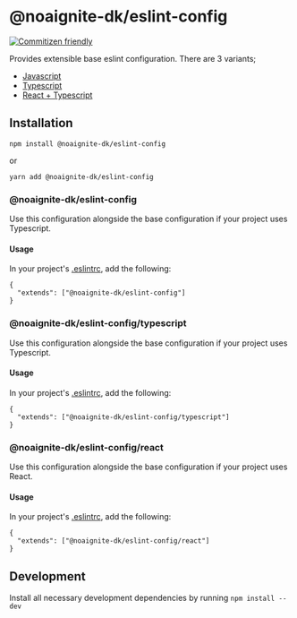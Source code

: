 # @noaignite-dk/eslint-config

[![Commitizen friendly](https://img.shields.io/badge/commitizen-friendly-brightgreen.svg)](http://commitizen.github.io/cz-cli/)

Provides extensible base eslint configuration. There are 3 variants;

- [Javascript](#NoA-Ignite-dkeslint-config-1)
- [Typescript](#NoA-Ignite-dkeslint-configtypescript)
- [React + Typescript](#NoA-Ignite-dkeslint-configreact)

## Installation

`npm install @noaignite-dk/eslint-config`

or

`yarn add @noaignite-dk/eslint-config`

### @noaignite-dk/eslint-config

Use this configuration alongside the base configuration if your project uses Typescript.

#### Usage

In your project's [.eslintrc](https://eslint.org/docs/user-guide/configuring), add the following:

```
{
  "extends": ["@noaignite-dk/eslint-config"]
}
```

### @noaignite-dk/eslint-config/typescript

Use this configuration alongside the base configuration if your project uses Typescript.

#### Usage

In your project's [.eslintrc](https://eslint.org/docs/user-guide/configuring), add the following:

```
{
  "extends": ["@noaignite-dk/eslint-config/typescript"]
}
```

### @noaignite-dk/eslint-config/react

Use this configuration alongside the base configuration if your project uses React.

#### Usage

In your project's [.eslintrc](https://eslint.org/docs/user-guide/configuring), add the following:

```
{
  "extends": ["@noaignite-dk/eslint-config/react"]
}
```

## Development

Install all necessary development dependencies by running `npm install --dev`
